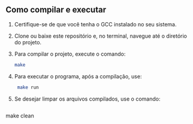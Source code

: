 ## Como compilar e executar

1. Certifique-se de que você tenha o GCC instalado no seu sistema.

2. Clone ou baixe este repositório e, no terminal, navegue até o diretório do projeto.

3. Para compilar o projeto, execute o comando:

   ```bash
   make

4. Para executar o programa, após a compilação, use:

   ```bash
    make run

5. Se desejar limpar os arquivos compilados, use o comando:

   ```bash
make clean